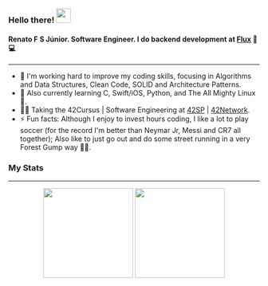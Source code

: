 ### Hello there! <img src="https://media.giphy.com/media/hvRJCLFzcasrR4ia7z/giphy.gif" width="29px">

#### Renato F S Júnior. Software Engineer. I do backend development at [Flux](https://flux.com.br) 🧱💻
---

- 🔭 I'm working hard to improve my coding skills, focusing in Algorithms and Data Structures, Clean Code, SOLID and Architecture Patterns. 
- 🌱 Also currently learning C, Swift/iOS, Python, and The All Mighty Linux 🐧.
- 🧑‍🎓 Taking the 42Cursus | Software Engineering at [42SP](https://www.42sp.org.br) | [42Network](https://42.fr/en/network-42/).
- ⚡ Fun facts: Although I enjoy to invest hours coding, I like a lot to play soccer (for the record I'm better than Neymar Jr, Messi and CR7 all together); Also like to just go out and do some street running in a very Forest Gump way 🏃‍♂️.

### My Stats
---

<div align="Center">
  <img height="180em" src="https://github-readme-stats.vercel.app/api?username=r-fsantos&show_icons=true&theme=dracula&include_all_commits=true&count_private=true"/>
  <img height="180em" src="https://github-readme-stats.vercel.app/api/top-langs/?username=r-fsantos&layout=compact&langs_count=7&theme=dracula"/>
</div>
